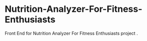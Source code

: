 # Nutrition-Analyzer-For-Fitness-Enthusiasts
Front End for Nutrition Analyzer For Fitness Enthusiasts project .
